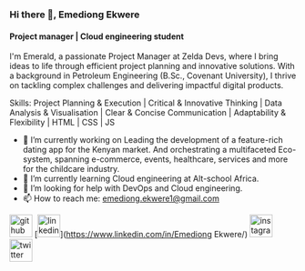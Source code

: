 ### Hi there 👋, Emediong Ekwere
#### Project manager | Cloud engineering student
I'm Emerald, a passionate Project Manager at Zelda Devs, where I bring ideas to life through efficient project planning and innovative solutions. With a background in Petroleum Engineering (B.Sc., Covenant University), I thrive on tackling complex challenges and delivering impactful digital products.


Skills:  Project Planning & Execution | Critical & Innovative Thinking | Data Analysis & Visualisation | Clear & Concise Communication | Adaptability & Flexibility | HTML | CSS | JS

- 🔭 I’m currently working on Leading the development of a feature-rich dating app for the Kenyan market.   And orchestrating a multifaceted Eco-system, spanning e-commerce, events, healthcare, services and more for the childcare industry. 
- 🌱 I’m currently learning Cloud engineering at Alt-school Africa. 
- 🤔 I’m looking for help with DevOps and Cloud engineering. 
- 📫 How to reach me:  emediong.ekwere1@gmail.com 


[<img src='https://cdn.jsdelivr.net/npm/simple-icons@3.0.1/icons/github.svg' alt='github' height='40'>](https://github.com/eme-ekwere)  [<img src='https://cdn.jsdelivr.net/npm/simple-icons@3.0.1/icons/linkedin.svg' alt='linkedin' height='40'>](https://www.linkedin.com/in/Emediong Ekwere/)  [<img src='https://cdn.jsdelivr.net/npm/simple-icons@3.0.1/icons/instagram.svg' alt='instagram' height='40'>](https://www.instagram.com/em_ekwere/)  [<img src='https://cdn.jsdelivr.net/npm/simple-icons@3.0.1/icons/twitter.svg' alt='twitter' height='40'>](https://twitter.com/@Em_Ekwere)  

